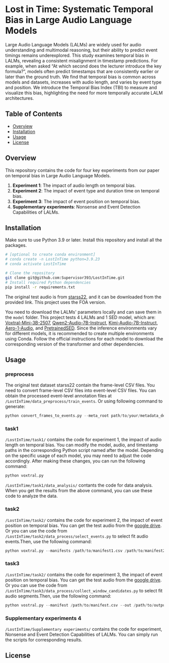 # Lost in Time: Systematic Temporal Bias in Large Audio Language Models

Large Audio Language Models (LALMs) are widely used for audio understanding and multimodal reasoning, but their ability to predict event timings remains underexplored. This study examines temporal bias in LALMs, revealing a consistent misalignment in timestamp predictions. For example, when asked “At which second does the lecturer introduce the key formula?”, models often predict timestamps that are consistently earlier or later than the ground truth.  We find that temporal bias is common across models and datasets, increases with audio length, and varies by event type and position. We introduce the Temporal Bias Index (TBI) to measure and visualize this bias, highlighting the need for more temporally accurate LALM architectures.

## Table of Contents

- [Overview](#overview)
- [Installation](#installation)
- [Usage](#usage)
- [License](#license)

## Overview

This repository contains the code for four key experiments from our paper on temporal bias in Large Audio Language Models. 

1. **Experiment 1**: The impact of audio length on temporal bias.
2. **Experiment 2**: The impact of event type and duration time on temporal bias.
3. **Experiment 3**: The impact of event position on temporal bias.
4. **Supplementary experiments**: Nonsense and Event Detection Capabilities of LALMs.

## Installation

Make sure to use Python 3.9 or later. Install this repository and install all the packages.

```bash
# [optional to create conda environment]
# conda create -n LostInTime python=3.9.23
# conda activate LostInTime

# Clone the repository
git clone git@github.com:Supervisor393/LostInTime.git
# Install required Python dependencies
pip install -r requirements.txt
```

The original test audio is from [starss22](https://zenodo.org/records/6387880), and it can be downloaded from the provided link. This project uses the FOA version.

You need to download the LALMs' parameters locally and  can save them in the `model` folder. This project tests 4 LALMs and 1 SED model, which are: [Voxtral-Mini-3B-2507](https://huggingface.co/mistralai/Voxtral-Mini-3B-2507), [Qwen2-Audio-7B-Instruct](https://huggingface.co/Qwen/Qwen2-Audio-7B-Instruct), [Kimi-Audio-7B-Instruct](https://huggingface.co/moonshotai/Kimi-Audio-7B-Instruct), [Aero-1-Audio](https://huggingface.co/lmms-lab/Aero-1-Audio), and [PretrainedSED](https://github.com/fschmid56/PretrainedSED). Since the inference environments vary for different models, it is recommended to create multiple environments using Conda. Follow the official instructions for each model to download the corresponding version of the transformer and other dependencies.

## Usage

### preprocess

The original test dataset starss22 contain the frame-level CSV files. You need to convert frame-level CSV files into event-level CSV files. You can obtain the processed event-level annotation files at `/LostInTime/data_preprocess/train_events`. Or using following command to generate:

```python
python convert_frames_to_events.py --meta_root path/to/your/metadata_dev --out_csv events.csv 
```

### task1

`/LostInTime/task1/` contains the code for experiment 1, the impact of audio length on temporal bias. You can modify the model, audio, and timestamp paths in the corresponding Python script named after the model. Depending on the specific usage of each model, you may need to adjust the code accordingly. After making these changes, you can run the following command:

```python
python voxtral.py
```

`/LostInTime/task1/data_analysis/` contants the code for data analysis. When you get the results from the above command, you can use these code to analyze the data.

### task2

`/LostInTime/task2/` contains the code for experiment 2, the impact of event position on temporal bias. You can get the test audio from the [google drive](https://drive.google.com/file/d/1TlXqldYeGWU2t09NNDNyRgprnJMNK6fD/view?usp=sharing). Or you can use the code from `/LostInTime/task2/data_process/select_events.py` to select fit audio events.Then, use the following command:

```python
python voxtral.py --manifests /path/to/manifest1.csv /path/to/manifest2.csv ... --out /path/to/output.csv --audio-root /path/to/audio/files
```

### task3

`/LostInTime/task2/` contains the code for experiment 3, the impact of event position on temporal bias. You can get the test audio from the [google drive](https://drive.google.com/file/d/1nU6RMre-NV3BAEZajBZXVMnd8_Ow0O4r/view?usp=sharing). Or you can use the code from `/LostInTime/task3/data_process/collect_window_candidates.py` to select fit audio segments.Then, use the following command:

```python
python vostral.py --manifest /path/to/manifest.csv --out /path/to/output.csv
```

### Supplementary experiments 4

`/LostInTime/Supplementary experiments/` contains the code for experiment, Nonsense and Event Detection Capabilities of LALMs. You can simply run the scripts for corresponding results.

## License


